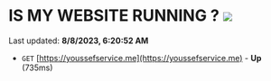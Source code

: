 # IS MY WEBSITE RUNNING ? [![](https://img.shields.io/static/v1?label=Sponsor&message=%E2%9D%A4&logo=GitHub&color=%23fe8e86)](https://github.com/sponsors/<username>)

Last updated: **8/8/2023, 6:20:52 AM**

- `GET` [https://youssefservice.me](https://youssefservice.me) - **Up** (735ms)
